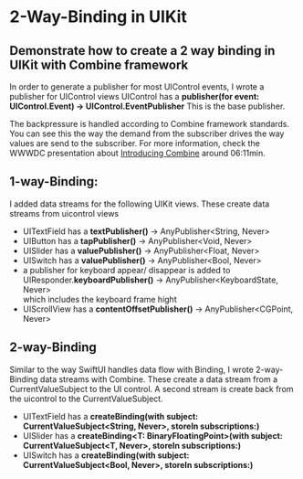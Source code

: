 # 2-Way-Binding in UIKit

## Demonstrate how to create a 2 way binding in UIKit with Combine framework

In order to generate a publisher for most UIControl events, I wrote a publisher for UIControl views
UIControl has a **publisher(for event: UIControl.Event) -> UIControl.EventPublisher**
This is the base publisher.

The backpressure is handled according to Combine framework standards. 
You can see this the way the demand from the subscriber drives the way values are send to the subscriber.
For more information, check the WWWDC presentation about [Introducing Combine](https://developer.apple.com/videos/play/wwdc2019/722/) around 06:11min.

## 1-way-Binding: 
I added data streams for the following UIKit views. These create data streams from uicontrol views
- UITextField has a **textPublisher()** -> AnyPublisher<String, Never>
- UIButton has a **tapPublisher()** -> AnyPublisher<Void, Never> 
- UISlider has a **valuePublisher()** -> AnyPublisher<Float, Never>
- UISwitch has a **valuePublisher()** -> AnyPublisher<Bool, Never>
- a publisher for keyboard appear/ disappear is added to UIResponder.**keyboardPublisher()** -> AnyPublisher<KeyboardState, Never>  
   which includes the keyboard frame hight 
- UIScrollView has a **contentOffsetPublisher()** -> AnyPublisher<CGPoint, Never> 

## 2-way-Binding
Similar to the way SwiftUI handles data flow with Binding, I wrote 2-way-Binding data streams with Combine. 
These create a data stream from a CurrentValueSubject to the UI control. A second stream is create back from the uicontrol to the CurrentValueSubject.
- UITextField has a **createBinding(with subject: CurrentValueSubject<String, Never>, storeIn subscriptions:)**
- UISlider has a  **createBinding<T: BinaryFloatingPoint>(with subject: CurrentValueSubject<T, Never>, storeIn subscriptions:)**
- UISwitch has a **createBinding(with subject: CurrentValueSubject<Bool, Never>, storeIn subscriptions:)**
